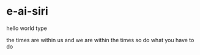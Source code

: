 # e-ai-siri
hello world type

the times are within us and we are within the times
so do what you have to do
